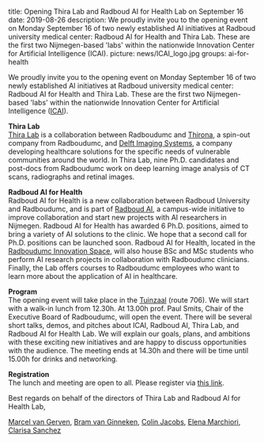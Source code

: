 title: Opening Thira Lab and Radboud AI for Health Lab on September 16
date: 2019-08-26
description: We proudly invite you to the opening event on Monday September 16 of two newly established AI initiatives at Radboud university medical center: Radboud AI for Health and Thira Lab. These are the first two Nijmegen-based 'labs' within the nationwide Innovation Center for Artificial Intelligence (ICAI).
picture: news/ICAI_logo.jpg
groups: ai-for-health

We proudly invite you to the opening event on Monday September 16 of two newly established AI initiatives at Radboud university medical center: Radboud AI for Health and Thira Lab. These are the first two Nijmegen-based 'labs' within the nationwide Innovation Center for Artificial Intelligence ([ICAI](https://icai.ai/)). 
 
**Thira Lab**  
[Thira Lab](https://icai.ai/thira-lab/) is a collaboration between Radboudumc and [Thirona](https://thirona.eu/), a spin-out company from Radboudumc, and [Delft Imaging Systems](https://www.delft.care/), a company developing healthcare solutions for the specific needs of vulnerable communities around the world. In Thira Lab, nine Ph.D. candidates and post-docs from Radboudumc work on deep learning image analysis of CT scans, radiographs and retinal images. 
 
**Radboud AI for Health**   
Radboud AI for Health is a new collaboration between Radboud University and Radboudumc, and is part of [Radboud AI](https://www.ru.nl/ai/), a campus-wide initiative to improve collaboration and start new projects with AI researchers in Nijmegen. Radboud AI for Health has awarded 6 Ph.D. positions, aimed to bring a variety of AI solutions to the clinic. We hope that a second call for Ph.D. positions can be launched soon. Radboud AI for Health, located in the [Radboudumc Innovation Space](https://www.radboudumc.nl/en/reshape/innovation-space), will also house BSc and MSc students who perform AI research projects in collaboration with Radboudumc clinicians. Finally, the Lab offers courses to Radboudumc employees who want to learn more about the application of AI in healthcare.
 
**Program**  
The opening event will take place in the [Tuinzaal](https://www.radboudumc.nl/onderwijs/scholingen/peri-operatieve-zorg/locatie) (route 706). We will start with a walk-in lunch from 12.30h. At 13.00h prof. Paul Smits, Chair of the Executive Board of Radboudumc, will open the event. There will be several short talks, demos, and pitches about ICAI, Radboud AI, Thira Lab, and Radboud AI for Health Lab. We will explain our goals, plans, and ambitions with these exciting new initiatives and are happy to discuss opportunities with the audience.
The meeting ends at 14.30h and there will be time until 15.00h for drinks and networking.
 
**Registration**  
The lunch and meeting are open to all. Please register via [this link](https://radboudumc-web.ungerboeck.com/reg/reg_p1_form.aspx?oc=10&ct=COURREG&eventid=10408).
 
Best regards on behalf of the directors of Thira Lab and Radboud AI for Health Lab,
 
[Marcel van Gerven](mailto:m.vangerven@donders.ru.nl), [Bram van Ginneken](mailto:bram.vanginneken@radboudumc.nl), [Colin Jacobs](mailto:colin.jacobs@radboudumc.nl), [Elena Marchiori](elenam@cs.ru.nl), [Clarisa Sanchez](mailto:clara.sanchezgutierrez@radboudumc.nl)
